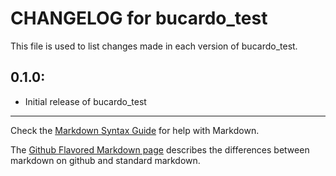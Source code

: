 # CHANGELOG for bucardo_test

This file is used to list changes made in each version of bucardo_test.

## 0.1.0:

* Initial release of bucardo_test

- - -
Check the [Markdown Syntax Guide](http://daringfireball.net/projects/markdown/syntax) for help with Markdown.

The [Github Flavored Markdown page](http://github.github.com/github-flavored-markdown/) describes the differences between markdown on github and standard markdown.
